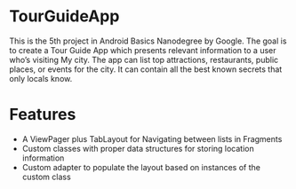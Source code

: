 # TourGuideApp
This is the 5th project in Android Basics Nanodegree by Google. The goal is to create a Tour Guide App which presents relevant information to a user who’s visiting My city. The app can list top attractions, restaurants, public places, or events for the city. It can contain all the best known secrets that only locals know. 

# Features
- A ViewPager plus TabLayout for Navigating between lists in Fragments
- Custom classes with proper data structures for storing location information
- Custom adapter to populate the layout based on instances of the custom class
